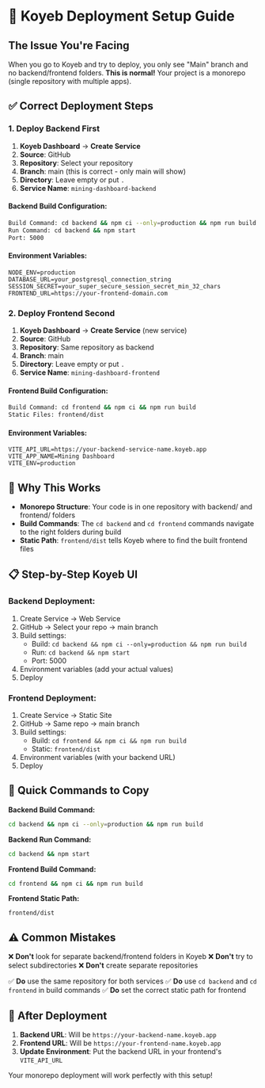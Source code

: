 # 🚀 Koyeb Deployment Setup Guide

## The Issue You're Facing

When you go to Koyeb and try to deploy, you only see "Main" branch and no backend/frontend folders. **This is normal!** Your project is a monorepo (single repository with multiple apps).

## ✅ Correct Deployment Steps

### 1. Deploy Backend First

1. **Koyeb Dashboard** → **Create Service**
2. **Source**: GitHub
3. **Repository**: Select your repository  
4. **Branch**: main (this is correct - only main will show)
5. **Directory**: Leave empty or put `.` 
6. **Service Name**: `mining-dashboard-backend`

#### Backend Build Configuration:
```bash
Build Command: cd backend && npm ci --only=production && npm run build
Run Command: cd backend && npm start
Port: 5000
```

#### Environment Variables:
```env
NODE_ENV=production
DATABASE_URL=your_postgresql_connection_string
SESSION_SECRET=your_super_secure_session_secret_min_32_chars
FRONTEND_URL=https://your-frontend-domain.com
```

### 2. Deploy Frontend Second

1. **Koyeb Dashboard** → **Create Service** (new service)
2. **Source**: GitHub
3. **Repository**: Same repository as backend
4. **Branch**: main 
5. **Directory**: Leave empty or put `.`
6. **Service Name**: `mining-dashboard-frontend`

#### Frontend Build Configuration:
```bash
Build Command: cd frontend && npm ci && npm run build
Static Files: frontend/dist
```

#### Environment Variables:
```env
VITE_API_URL=https://your-backend-service-name.koyeb.app
VITE_APP_NAME=Mining Dashboard
VITE_ENV=production
```

## 🔧 Why This Works

- **Monorepo Structure**: Your code is in one repository with backend/ and frontend/ folders
- **Build Commands**: The `cd backend` and `cd frontend` commands navigate to the right folders during build
- **Static Path**: `frontend/dist` tells Koyeb where to find the built frontend files

## 📋 Step-by-Step Koyeb UI

### Backend Deployment:
1. Create Service → Web Service
2. GitHub → Select your repo → main branch
3. Build settings:
   - Build: `cd backend && npm ci --only=production && npm run build`
   - Run: `cd backend && npm start` 
   - Port: 5000
4. Environment variables (add your actual values)
5. Deploy

### Frontend Deployment:
1. Create Service → Static Site
2. GitHub → Same repo → main branch  
3. Build settings:
   - Build: `cd frontend && npm ci && npm run build`
   - Static: `frontend/dist`
4. Environment variables (with your backend URL)
5. Deploy

## 🎯 Quick Commands to Copy

**Backend Build Command:**
```bash
cd backend && npm ci --only=production && npm run build
```

**Backend Run Command:**
```bash
cd backend && npm start
```

**Frontend Build Command:**
```bash
cd frontend && npm ci && npm run build
```

**Frontend Static Path:**
```
frontend/dist
```

## ⚠️ Common Mistakes

❌ **Don't** look for separate backend/frontend folders in Koyeb
❌ **Don't** try to select subdirectories 
❌ **Don't** create separate repositories

✅ **Do** use the same repository for both services
✅ **Do** use `cd backend` and `cd frontend` in build commands
✅ **Do** set the correct static path for frontend

## 🚀 After Deployment

1. **Backend URL**: Will be `https://your-backend-name.koyeb.app`
2. **Frontend URL**: Will be `https://your-frontend-name.koyeb.app`  
3. **Update Environment**: Put the backend URL in your frontend's `VITE_API_URL`

Your monorepo deployment will work perfectly with this setup!